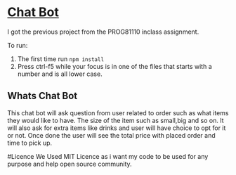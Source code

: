# <a href="https://github.com/keval4503/PROG8560" target="_blank">Chat Bot</a>

I got the previous project from the PROG81110 inclass assignment.

To run:

1. The first time run `npm install`
2. Press ctrl-f5 while your focus is in one of the files that starts with a number and is all lower case.

## Whats Chat Bot
This chat bot will ask question from user related to order such as what items they would like to have. The size of the item such as small,big and so on. It will also ask for extra items like drinks and user will have choice to opt for it or not. Once done the user will see the total price with placed order and time to pick up.

#Licence
We Used MIT Licence as i want my code to be used for any purpose and help open source community.
